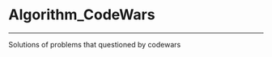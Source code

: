 # Algorithm_CodeWars
---------------------------------
Solutions of problems that questioned by codewars
